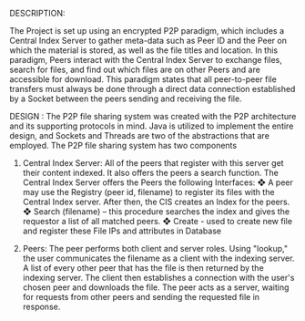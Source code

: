 DESCRIPTION:

The Project is set up using an encrypted P2P paradigm, which includes a Central Index Server to gather meta-data such as Peer ID and the Peer on which the material is stored, as well as the file titles and location. In this paradigm, Peers interact with the Central Index Server to exchange files, search for files, and find out which files are on other Peers and are accessible for download. This paradigm states that all peer-to-peer file transfers must always be done through a direct data connection established by a Socket between the peers sending and receiving the file.

DESIGN :
The P2P file sharing system was created with the P2P architecture and its supporting protocols in mind. Java is utilized to implement the entire design, and Sockets and Threads are two of the abstractions that are employed. The P2P file sharing system has two components 
1. Central Index Server: All of the peers that register with this server get their content indexed. It also offers the peers a search function. The Central Index Server offers the Peers the following Interfaces: 
❖ A peer may use the Registry (peer id, filename) to register its files with the Central Index server. After then, the CIS creates an Index for the peers. 
❖ Search (filename) – this procedure searches the index and gives the requestor a list of all matched peers. 
❖ Create - used to create new file and register these File IPs and attributes in Database

2. Peers: The peer performs both client and server roles. Using "lookup," the user communicates the filename as a client with the indexing server. A list of every other peer that has the file is then returned by the indexing server. The client then establishes a connection with the user's chosen peer and downloads the file. The peer acts as a server, waiting for requests from other peers and sending the requested file in response.


